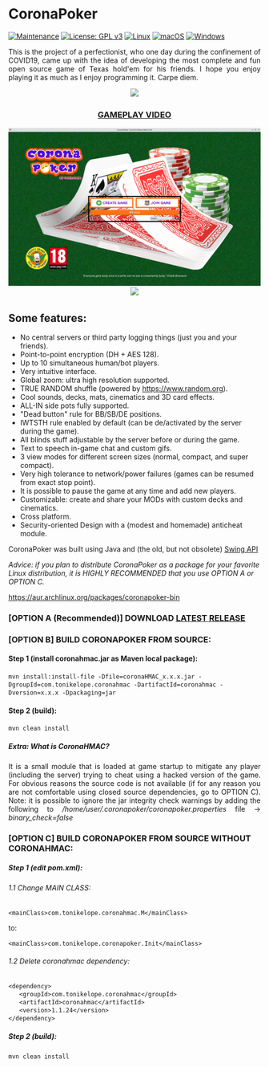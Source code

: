 <h1>CoronaPoker</h1>

[![Maintenance](https://img.shields.io/badge/Maintained%3F-yes-green.svg)](https://GitHub.com/Naereen/StrapDown.js/graphs/commit-activity) [![License: GPL v3](https://img.shields.io/badge/License-GPLv3-blue.svg)](https://www.gnu.org/licenses/gpl-3.0) [![Linux](https://svgshare.com/i/Zhy.svg)](https://svgshare.com/i/Zhy.svg) [![macOS](https://svgshare.com/i/ZjP.svg)](https://svgshare.com/i/ZjP.svg) [![Windows](https://svgshare.com/i/ZhY.svg)](https://svgshare.com/i/ZhY.svg)

<p align="justify">This is the project of a perfectionist, who one day during the confinement of COVID19, came up with the idea of developing the most complete and fun open source game of Texas hold'em for his friends. I hope you enjoy playing it as much as I enjoy programming it. Carpe diem.</p>

<p align="center"><a href="https://github.com/tonikelope/coronapoker/releases/latest" target="_blank"><img src="https://raw.githubusercontent.com/tonikelope/megabasterd/master/src/main/resources/images/linux-mac-windows.png"></a></p>

<h3 align="center"><a href="https://www.youtube.com/watch?v=lAUBjjssKGk"><b>GAMEPLAY VIDEO</b></a></h3>
<p align="center"><img src="https://raw.githubusercontent.com/tonikelope/coronapoker/gh-pages/screenshots/1.png"><br><img src="https://raw.githubusercontent.com/tonikelope/coronapoker/gh-pages/screenshots/13.png"></a></p>

## Some features:
- No central servers or third party logging things (just you and your friends).
- Point-to-point encryption (DH + AES 128).
- Up to 10 simultaneous human/bot players.
- Very intuitive interface.
- Global zoom: ultra high resolution supported.
- TRUE RANDOM shuffle (powered by https://www.random.org).
- Cool sounds, decks, mats, cinematics and 3D card effects.
- ALL-IN side pots fully supported.
- "Dead button" rule for BB/SB/DE positions.
- IWTSTH rule enabled by default (can be de/activated by the server during the game).
- All blinds stuff adjustable by the server before or during the game.
- Text to speech in-game chat and custom gifs.
- 3 view modes for different screen sizes (normal, compact, and super compact).
- Very high tolerance to network/power failures (games can be resumed from exact stop point).
- It is possible to pause the game at any time and add new players.
- Customizable: create and share your MODs with custom decks and cinematics.
- Cross platform.
- Security-oriented Design with a (modest and homemade) anticheat module.

<p align="justify">CoronaPoker was built using Java and (the old, but not obsolete) <a href="https://en.wikipedia.org/wiki/Swing_(Java)">Swing API</a>

<i>Advice: if you plan to distribute CoronaPoker as a package for your favorite Linux distribution, it is HIGHLY RECOMMENDED that you use OPTION A or OPTION C.</i>

https://aur.archlinux.org/packages/coronapoker-bin</p>

### [OPTION A (Recommended)] DOWNLOAD <a href="https://github.com/tonikelope/coronapoker/releases/latest">LATEST RELEASE</a>

### [OPTION B] BUILD CORONAPOKER FROM SOURCE:

#### Step 1 (install coronahmac.jar as Maven local package):
```
mvn install:install-file -Dfile=coronaHMAC_x.x.x.jar -DgroupId=com.tonikelope.coronahmac -DartifactId=coronahmac -Dversion=x.x.x -Dpackaging=jar
```
#### Step 2 (build):
```
mvn clean install
```
##### Extra: What is CoronaHMAC?
<p align="justify">It is a small module that is loaded at game startup to mitigate any player (including the server) trying to cheat using a hacked version of the game. For obvious reasons the source code is not available (if for any reason you are not comfortable using closed source dependencies, go to OPTION C). 
Note: it is possible to ignore the jar integrity check warnings by adding the following to <i>/home/user/.coronapoker/coronapoker.properties</i> file -> <i>binary_check=false</i></p>

### [OPTION C] BUILD CORONAPOKER FROM SOURCE WITHOUT CORONAHMAC:

##### Step 1 (edit pom.xml):
###### 1.1 Change MAIN CLASS:
```
<mainClass>com.tonikelope.coronahmac.M</mainClass>
```
to:

```
<mainClass>com.tonikelope.coronapoker.Init</mainClass>
```

###### 1.2 Delete coronahmac dependency:
```
<dependency>
   <groupId>com.tonikelope.coronahmac</groupId>
   <artifactId>coronahmac</artifactId>
   <version>1.1.24</version>
</dependency>
```

##### Step 2 (build):
```
mvn clean install
```



